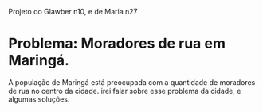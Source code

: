 Projeto do Glawber n10, e de Maria n27

# Problema: Moradores de rua em Maringá.

A população de Maringá está preocupada com a quantidade de moradores de rua no centro da cidade.
irei falar sobre esse problema da cidade, e algumas soluções.

